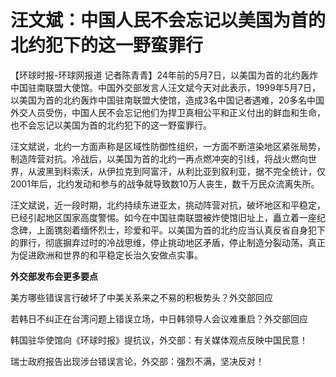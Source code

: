 # 汪文斌：中国人民不会忘记以美国为首的北约犯下的这一野蛮罪行

【环球时报-环球网报道
记者陈青青】24年前的5月7日，以美国为首的北约轰炸中国驻南联盟大使馆。中国外交部发言人汪文斌今天对此表示，1999年5月7日，以美国为首的北约轰炸中国驻南联盟大使馆，造成3名中国记者遇难，20多名中国外交人员受伤，中国人民不会忘记他们为捍卫真相公平和正义付出的鲜血和生命，也不会忘记以美国为首的北约犯下的这一野蛮罪行。

汪文斌说，北约一方面声称是区域性防御性组织，一方面不断渲染地区紧张局势，制造阵营对抗。冷战后，以美国为首的北约一再点燃冲突的引线，将战火燃向世界，从波黑到科索沃，从伊拉克到阿富汗，从利比亚到叙利亚，据不完全统计，仅2001年后，北约发动和参与的战争就导致数10万人丧生，数千万民众流离失所。

汪文斌说，近一段时期，北约持续东进亚太，挑动阵营对抗，破坏地区和平稳定，已经引起地区国家高度警惕。如今在中国驻南联盟被炸使馆旧址上，矗立着一座纪念碑，上面镌刻着缅怀烈士，珍爱和平。以美国为首的北约应当认真反省自身犯下的罪行，彻底摒弃过时的冷战思维，停止挑动地区矛盾，停止制造分裂动荡，真正为促进欧洲和世界的和平稳定长治久安做点实事。

**外交部发布会更多要点**

美方哪些错误言行破坏了中美关系来之不易的积极势头？外交部回应

若韩日不纠正在台湾问题上错误立场，中日韩领导人会议难重启？外交部回应

韩国驻华使馆向《环球时报》提抗议，外交部：有关媒体观点反映中国民意！

瑞士政府报告出现涉台错误言论，外交部：强烈不满，坚决反对！

